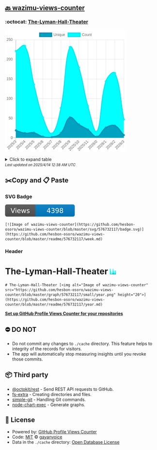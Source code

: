 ## [🔙 wazimu-views-counter](https://github.com/hesbon-osoro/wazimu-views-counter)

### :octocat: [The-Lyman-Hall-Theater](https://github.com/hesbon-osoro/The-Lyman-Hall-Theater)
![Image of wazimu-views-counter](https://github.com/hesbon-osoro/wazimu-views-counter/blob/master/graph/576732117/large/year.png)

<details>
	<summary>Click to expand table</summary>
	<h2>:calendar: Year Page Views Table</h2>
<table>
	<tr>
		<th>
			Last Updated
		</th>
		<th>
			Unique
		</th>
		<th>
			Count
		</th>
	</tr>
	<tr>
		<td>
			<code>2025/4/1</code>
		</td>
		<td>
			<code>7</code>
		</td>
		<td>
			<code>47</code>
		</td>
	</tr>
	<tr>
		<td>
			<code>2025/3/1</code>
		</td>
		<td>
			<code>31</code>
		</td>
		<td>
			<code>165</code>
		</td>
	</tr>
	<tr>
		<td>
			<code>2025/2/1</code>
		</td>
		<td>
			<code>26</code>
		</td>
		<td>
			<code>144</code>
		</td>
	</tr>
	<tr>
		<td>
			<code>2025/1/1</code>
		</td>
		<td>
			<code>3</code>
		</td>
		<td>
			<code>16</code>
		</td>
	</tr>
	<tr>
		<td>
			<code>2024/12/1</code>
		</td>
		<td>
			<code>21</code>
		</td>
		<td>
			<code>81</code>
		</td>
	</tr>
	<tr>
		<td>
			<code>2024/11/1</code>
		</td>
		<td>
			<code>34</code>
		</td>
		<td>
			<code>179</code>
		</td>
	</tr>
	<tr>
		<td>
			<code>2024/10/1</code>
		</td>
		<td>
			<code>52</code>
		</td>
		<td>
			<code>231</code>
		</td>
	</tr>
	<tr>
		<td>
			<code>2024/9/1</code>
		</td>
		<td>
			<code>12</code>
		</td>
		<td>
			<code>76</code>
		</td>
	</tr>
	<tr>
		<td>
			<code>2024/8/1</code>
		</td>
		<td>
			<code>2</code>
		</td>
		<td>
			<code>11</code>
		</td>
	</tr>
	<tr>
		<td>
			<code>2024/7/1</code>
		</td>
		<td>
			<code>3</code>
		</td>
		<td>
			<code>52</code>
		</td>
	</tr>
	<tr>
		<td>
			<code>2024/6/1</code>
		</td>
		<td>
			<code>13</code>
		</td>
		<td>
			<code>136</code>
		</td>
	</tr>
	<tr>
		<td>
			<code>2024/5/1</code>
		</td>
		<td>
			<code>12</code>
		</td>
		<td>
			<code>234</code>
		</td>
	</tr>
	<tr>
		<td>
			<code>2024/4/1</code>
		</td>
		<td>
			<code>19</code>
		</td>
		<td>
			<code>221</code>
		</td>
	</tr>
</table>

</details>
<small><i>Last updated on 2025/4/14 12:38 AM UTC</i></small>

## ✂️Copy and 📋 Paste
### SVG Badge
[![Image of wazimu-views-counter](https://github.com/hesbon-osoro/wazimu-views-counter/blob/master/svg/576732117/badge.svg)](https://github.com/hesbon-osoro/wazimu-views-counter/blob/master/readme/576732117/week.md)
```readme
[![Image of wazimu-views-counter](https://github.com/hesbon-osoro/wazimu-views-counter/blob/master/svg/576732117/badge.svg)](https://github.com/hesbon-osoro/wazimu-views-counter/blob/master/readme/576732117/week.md)
```
### Header
# The-Lyman-Hall-Theater [<img alt="Image of wazimu-views-counter" src="https://github.com/hesbon-osoro/wazimu-views-counter/blob/master/graph/576732117/small/year.png" height="20">](https://github.com/hesbon-osoro/wazimu-views-counter/blob/master/readme/576732117/year.md)
```readme
# The-Lyman-Hall-Theater [<img alt="Image of wazimu-views-counter" src="https://github.com/hesbon-osoro/wazimu-views-counter/blob/master/graph/576732117/small/year.png" height="20">](https://github.com/hesbon-osoro/wazimu-views-counter/blob/master/readme/576732117/year.md)
```
[**Set up GitHub Profile Views Counter for your repositories**](https://github.com/gayanvoice/github-profile-views-counter)
## ⛔ DO NOT
- Do not commit any changes to `./cache` directory. This feature helps to integrity of the records for visitors.
- The app will automatically stop measuring insights until you revoke those commits.
## 📦 Third party

- [@octokit/rest](https://www.npmjs.com/package/@octokit/rest) - Send REST API requests to GitHub.
- [fs-extra](https://www.npmjs.com/package/fs-extra) - Creating directories and files.
- [simple-git](https://www.npmjs.com/package/simple-git) - Handling Git commands.
- [node-chart-exec](https://www.npmjs.com/package/node-chart-exec) - Generate graphs.
## 📄 License
- Powered by: [GitHub Profile Views Counter](https://github.com/gayanvoice/github-profile-views-counter)
- Code: [MIT](./LICENSE) © [gayanvoice](https://github.com/gayanvoice/github-profile-views-counter)
- Data in the `./cache` directory: [Open Database License](https://opendatacommons.org/licenses/odbl/1-0/)